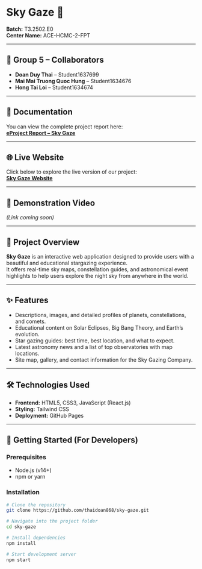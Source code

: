 # Sky Gaze 🌌

**Batch:** T3.2502.E0  
**Center Name:** ACE-HCMC-2-FPT

---

## 👥 Group 5 – Collaborators

- **Doan Duy Thai** – Student1637699
- **Mai Mai Truong Quoc Hung** – Student1634676
- **Hong Tai Loi** – Student1634674

---

## 📄 Documentation

You can view the complete project report here:  
[**eProject Report – Sky Gaze**](https://github.com/thaidoan868/sky-gaze/blob/main/document/eProject_Report_Sky_Gazing_Group5.pdf)

---

## 🌐 Live Website

Click below to explore the live version of our project:  
[**Sky Gaze Website**](https://thaidoan868.github.io/sky-gaze/)

---

## 🎥 Demonstration Video

_(Link coming soon)_

---

## 📌 Project Overview

**Sky Gaze** is an interactive web application designed to provide users with a beautiful and educational stargazing experience.  
It offers real-time sky maps, constellation guides, and astronomical event highlights to help users explore the night sky from anywhere in the world.

---

## ✨ Features

- Descriptions, images, and detailed profiles of planets, constellations, and comets.
- Educational content on Solar Eclipses, Big Bang Theory, and Earth’s evolution.
- Star gazing guides: best time, best location, and what to expect.
- Latest astronomy news and a list of top observatories with map locations.
- Site map, gallery, and contact information for the Sky Gazing Company.

---

## 🛠️ Technologies Used

- **Frontend:** HTML5, CSS3, JavaScript (React.js)
- **Styling:** Tailwind CSS
- **Deployment:** GitHub Pages

---

## 🚀 Getting Started (For Developers)

### Prerequisites

- Node.js (v14+)
- npm or yarn

### Installation

```bash
# Clone the repository
git clone https://github.com/thaidoan868/sky-gaze.git

# Navigate into the project folder
cd sky-gaze

# Install dependencies
npm install

# Start development server
npm start
```
